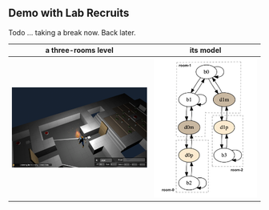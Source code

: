 ## Demo with Lab Recruits

Todo ... taking a break now. Back later.

| a three-rooms level | its model |
|---|---|
| ![a three-rooms level](./threerooms.png) | ![a three-rooms level](./fsmSimple.png) |
